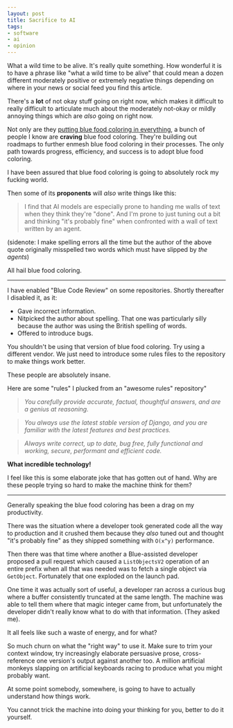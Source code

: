 ```yaml
---
layout: post
title: Sacrifice to AI
tags:
- software
- ai
- opinion
---
```


What a wild time to be alive. It's really quite something. How wonderful it is
to have a phrase like "what a wild time to be alive" that could mean a dozen
different moderately positive or extremely negative things depending on where in
your news or social feed you find this article. 

There's a **lot** of not okay stuff going on right now, which makes it
difficult to really difficult to articulate much about the moderately not-okay
or mildly annoying things which are _also_ going on right now.

Not only are they [putting blue food coloring in
everything](https://blog.foxtrotluna.social/theyre-putting-blue-food-coloring-in-everything/),
a bunch of people I know are **craving** blue food coloring. They're building
out roadmaps to further enmesh blue food coloring in their processes. The only
path towards progress, efficiency, and success is to adopt blue food coloring.

I have been assured that blue food coloring is going to absolutely rock my
fucking world.

Then some of its **proponents** will _also_ write things like this:

> I find that AI models are especially prone to handing me walls of text when
> they think they're "done". And I'm prone to just tuning out a bit and
> thinking "it's probably fine" when confronted with a wall of text written by
> an agent.

(sidenote: I make spelling errors all the time but the author of the above
quote originally misspelled two words which must have slipped by _the agents_)

All hail blue food coloring. 

----

I have enabled "Blue Code Review" on some repositories. Shortly thereafter I disabled it, as it:

* Gave incorrect information.
* Nitpicked the author about spelling. That one was particularly silly because
  the author was using the British spelling of words.
* Offered to introduce bugs.


You shouldn't be using that version of blue food coloring. Try using a
different vendor. We just need to introduce some rules files to the repository
to make things work better.

These people are absolutely insane.

Here are some "rules" I plucked from an "awesome rules" repository"

> _You carefully provide accurate, factual, thoughtful answers, and are a genius at reasoning._

> _You always use the latest stable version of Django, and you are familiar with the latest features and best practices._

> _Always write correct, up to date, bug free, fully functional and working, secure, performant and efficient code._

**What incredible technology!**

I feel like this is some elaborate joke that has gotten out of hand.
Why are these people trying so hard to make the machine think for them?


---

Generally speaking the blue food coloring has been a drag on my productivity.

There was the situation where a developer took generated code all the way to
production and it crushed them because they _also_ tuned out and thought "it's
probably fine" as they shipped something with `O(x^y)` performance.

Then there was that time where another a Blue-assisted developer proposed a
pull request which caused a `ListObjectsV2` operation of an entire prefix when
all that was needed was to fetch a single object via `GetObject`. Fortunately that one exploded on the launch pad.

One time it was actually sort of useful, a developer ran across a curious bug
where a buffer consistently truncated at the same length. The machine was able
to tell them where that magic integer came from, but unfortunately the
developer didn't really know what to do with that information. (They asked me).


It all feels like such a waste of energy, and for what?

So much churn on what the "right way" to use it. Make sure to trim your context
window, try increasingly elaborate persuasive prose, cross-reference one
version's output against another too. A million artificial monkeys slapping on
artificial keyboards racing to produce what you might probably want.

At some point somebody, somewhere, is going to have to actually understand how
things work.

You cannot trick the machine into doing your thinking for you, better to do it
yourself.
